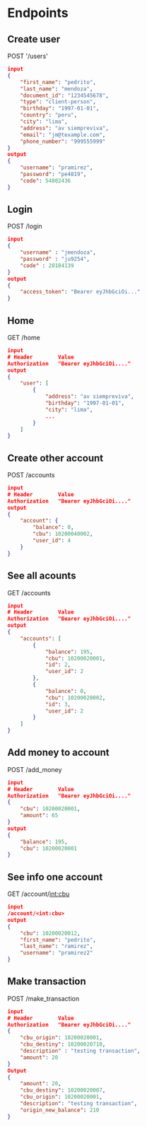 # Endpoints
## Create user
POST '/users'

```json
input
{
	"first_name": "pedrito",
	"last_name": "mendoza",
	"document_id": "1234545678",
	"type": "client-person",
	"birthday": "1997-01-01",
	"country": "peru",
	"city": "lima",
	"address": "av siempreviva",
	"email": "jm@texample.com",
	"phone_number": "999555999"
}
output
{
	"username": "pramirez",
	"password": "pe4819",
	"code": 54802436
}
```
## Login
POST /login
```json
input
{
	"username" : "jmendoza",
	"password" : "ju9254",
	"code" : 28184139
}
output
{
	"access_token": "Bearer eyJhbGciOi..."
}
```
## Home
GET /home
```json
input
# Header        Value
Authorization   "Bearer eyJhbGciOi...."
output
{
	"user": [
		{
			"address": "av siempreviva",
			"birthday": "1997-01-01",
			"city": "lima",
			...
		}
	]
}
```
## Create other account
POST /accounts
```json
input
# Header        Value
Authorization   "Bearer eyJhbGciOi...."
output
{
	"account": {
		"balance": 0,
		"cbu": 10200040002,
		"user_id": 4
	}
}
```
## See all acounts
GET /accounts
```json
input
# Header        Value
Authorization   "Bearer eyJhbGciOi...."
output
{
	"accounts": [
		{
			"balance": 195,
			"cbu": 10200020001,
			"id": 2,
			"user_id": 2
		},
		{
			"balance": 0,
			"cbu": 10200020002,
			"id": 3,
			"user_id": 2
		}
	]
}
```
## Add money to account
POST /add_money
```json
input
# Header        Value
Authorization   "Bearer eyJhbGciOi...."
{
	"cbu": 10200020001,
	"amount": 65
}
output
{
	"balance": 195,
	"cbu": 10200020001
}
```
## See info one account
GET /account/<int:cbu>
```json
input 
/account/<int:cbu>
output
{
	"cbu": 10200020012,
	"first_name": "pedrito",
	"last_name": "ramirez",
	"username": "pramirez2"
}
```
## Make transaction
POST /make_transaction
```json
input
# Header        Value
Authorization   "Bearer eyJhbGciOi...."
{
	"cbu_origin": 10200020001,
	"cbu_destiny": 10200020710,
	"description" : "testing transaction",
	"amount": 20
}
Output
{
	"amount": 20,
	"cbu_destiny": 10200020007,
	"cbu_origin": 10200020001,
	"description": "testing transaction",
	"origin_new_balance": 210
}

```